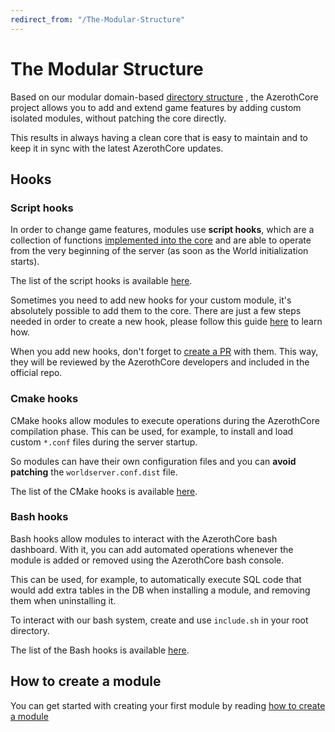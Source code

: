```yaml
---
redirect_from: "/The-Modular-Structure"
---
```


# The Modular Structure

Based on our modular domain-based [directory structure](Directory-Structure) , the AzerothCore project allows you to add and extend game features by adding custom isolated modules, without patching the core directly.

This results in always having a clean core that is easy to maintain and to keep it in sync with the latest AzerothCore updates.

## Hooks

### Script hooks

In order to change game features, modules use **script hooks**, which are a collection of functions [implemented into the core](https://github.com/azerothcore/azerothcore-wotlk/blob/master/src/server/game/Scripting/ScriptMgr.h) and are able to operate from the very beginning of the server (as soon as the World initialization starts).

The list of the script hooks is available [here](Hooks-Script).

Sometimes you need to add new hooks for your custom module, it's absolutely possible to add them to the core. There are just a few steps needed in order to create a new hook, please follow this guide [here](hooks-script) to learn how.

When you add new hooks, don't forget to [create a PR](http://www.azerothcore.org/wiki/How-to-create-a-PR) with them. This way, they will be reviewed by the AzerothCore developers and included in the official repo.

### Cmake hooks

CMake hooks allow modules to execute operations during the AzerothCore compilation phase. This can be used, for example, to install and load custom `*.conf` files during the server startup.

So modules can have their own configuration files and you can **avoid patching** the `worldserver.conf.dist` file.

The list of the CMake hooks is available [here](hooks-cmake).

### Bash hooks

Bash hooks allow modules to interact with the AzerothCore bash dashboard. With it, you can add automated operations whenever the module is added or removed using the AzerothCore bash console.

This can be used, for example, to automatically execute SQL code that would add extra tables in the DB when installing a module, and removing them when uninstalling it.

To interact with our bash system, create and use `include.sh` in your root directory.

The list of the Bash hooks is available [here](hooks-bash).

## How to create a module

You can get started with creating your first module by reading [how to create a module](Create-a-Module)

